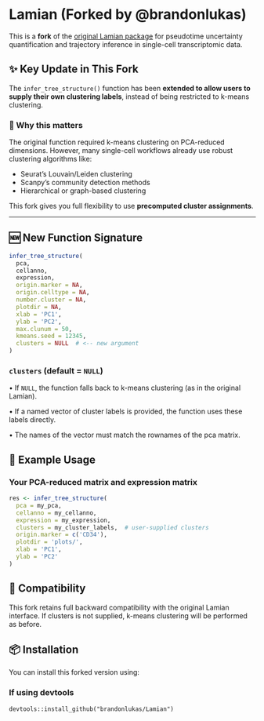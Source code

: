 # Lamian (Forked by @brandonlukas)

This is a **fork** of the [original Lamian package](https://github.com/Winnie09/Lamian) for pseudotime uncertainty quantification and trajectory inference in single-cell transcriptomic data.

## ✨ Key Update in This Fork

The `infer_tree_structure()` function has been **extended to allow users to supply their own clustering labels**, instead of being restricted to k-means clustering.

### 🔧 Why this matters

The original function required k-means clustering on PCA-reduced dimensions. However, many single-cell workflows already use robust clustering algorithms like:
- Seurat’s Louvain/Leiden clustering
- Scanpy’s community detection methods
- Hierarchical or graph-based clustering

This fork gives you full flexibility to use **precomputed cluster assignments**.

---

## 🆕 New Function Signature

```r
infer_tree_structure(
  pca,
  cellanno,
  expression,
  origin.marker = NA,
  origin.celltype = NA,
  number.cluster = NA,
  plotdir = NA,
  xlab = 'PC1',
  ylab = 'PC2',
  max.clunum = 50,
  kmeans.seed = 12345,
  clusters = NULL  # <-- new argument
)
```

### `clusters` (default = `NULL`)

•	If `NULL`, the function falls back to k-means clustering (as in the original Lamian).

•	If a named vector of cluster labels is provided, the function uses these labels directly.

•	The names of the vector must match the rownames of the pca matrix.

## 🧪 Example Usage

### Your PCA-reduced matrix and expression matrix
```r
res <- infer_tree_structure(
  pca = my_pca,
  cellanno = my_cellanno,
  expression = my_expression,
  clusters = my_cluster_labels,  # user-supplied clusters
  origin.marker = c('CD34'),
  plotdir = 'plots/',
  xlab = 'PC1',
  ylab = 'PC2'
)
```

## 🔄 Compatibility

This fork retains full backward compatibility with the original Lamian interface. If clusters is not supplied, k-means clustering will be performed as before.

## 📦 Installation

You can install this forked version using:

### If using devtools
`devtools::install_github("brandonlukas/Lamian")`

